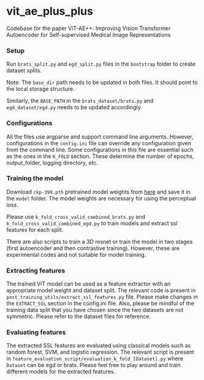 # vit_ae_plus_plus
Codebase for the paper ViT-AE++: Improving Vision Transformer Autoencoder for Self-supervised Medical Image Representations

### Setup

Run `brats_split.py` and `egd_split.py` files in the `bootstrap` folder to create dataset splits.

Note: The `base_dir` path needs to be updated in both files. It should point to the local storage structure.

Similarly, the `BASE_PATH` in the `brats_dataset/brats.py` and `egd_dataset/egd.py` needs to be updated accordingly.

### Configurations
All the files use argparse and support command line arguments. However, configurations in the `config.ini` file can override any configuration given from the command line.
Some configurations in this file are essential such as the ones in the `K_FOLD` section. These determine the number of epochs, output_folder, logging directory, etc.


### Training the model

Download `ckp-399.pth` pretrained model weights from [here](https://filesender.switch.ch/filesender2/download.php?token=f5f09d74-ebb8-4a7f-9218-2312396b930a&files_ids=480344) and save it in the `model` folder. The model weights are necessary for using the perceptual loss.

Please use `k_fold_cross_valid_combined_brats.py` and `k_fold_cross_valid_combined_egd.py` to train models and extract ssl features for each split. 

There are also scripts to train a 3D resnet or train the model in two stages (first autoencoder and then contrastive training). However, these are experimental codes and not suitable for model training.

### Extracting features

The trained ViT model can be used as a feature extractor with an appropriate model weight and dataset split. The relevant code is present in `post_training_utils/extract_ssl_features.py` file. Please make changes in the `EXTRACT_SSL` section in the config.ini file. Also, please be mindful of the training data split
that you have chosen since the two datasets are not symmetric. Please refer to the dataset files for reference. 

### Evaluating features

The extracted SSL features are evaluated using classical models such as random forest, SVM, and logistic regression. The relevant script is present in `feature_evaluation_script/evaluation_k_fold_[Dataset].py` where 
`Dataset` can be egd or brats. Please feel free to play around and train different models for the extracted features. 
